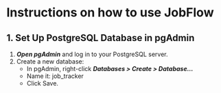 # Instructions on how to use JobFlow

## 1. Set Up PostgreSQL Database in pgAdmin

1. ***Open pgAdmin*** and log in to your PostgreSQL server.
2. Create a new database:
    * In pgAdmin, right-click ***Databases > Create > Database…***
    * Name it: job_tracker
    * Click Save.